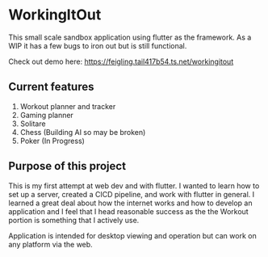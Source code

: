 # WorkingItOut

This small scale sandbox application using flutter as the framework. As a WIP it has a few bugs to iron out but is still functional.

Check out demo here: https://feigling.tail417b54.ts.net/workingitout

## Current features
1. Workout planner and tracker
2. Gaming planner
3. Solitare
4. Chess (Building AI so may be broken)
5. Poker (In Progress)

## Purpose of this project
This is my first attempt at web dev and with flutter. I wanted to learn how to set up a server, created a CICD pipeline, and work with flutter in general. I learned a great deal about how the internet works and how to develop an application and I feel that I head reasonable success as the the Workout portion is something that I actively use.

Application is intended for desktop viewing and operation but can work on any platform via the web.
